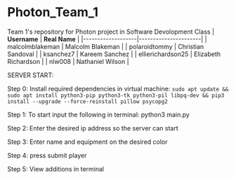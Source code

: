 # Photon_Team_1
Team 1's repository for Photon project in Software Devolopment Class
| **Username**      | **Real Name**        |
|-------------------|----------------------|
| malcolmblakeman   | Malcolm Blakeman     |
| polaroidtommy     | Christian Sandoval   |
| ksanchez7         | Kareem Sanchez       |
| ellierichardson25 | Elizabeth Richardson |
| nlw008            | Nathaniel Wilson     |


SERVER START:

Step 0: Install required dependencies in virtual machine: ```sudo apt update && sudo apt install python3-pip python3-tk python3-pil libpq-dev && pip3 install --upgrade --force-reinstall pillow psycopg2```

Step 1: To start input the following in terminal: python3 main.py

Step 2: Enter the desired ip address so the server can start

Step 3: Enter name and equipment on the desired color

Step 4: press submit player

Step 5: View additions in terminal
